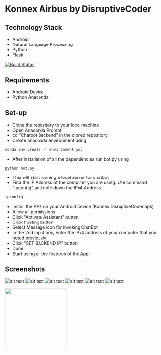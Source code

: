 # Konnex Airbus by DisruptiveCoder

## Technology Stack
- Android
- Natural Language Processing
- Python
- Flask

[![Build Status](https://travis-ci.org/joemccann/dillinger.svg?branch=master)](https://travis-ci.org/joemccann/dillinger)

## Requirements
- Android Device
- Python Anaconda 

## Set-up
- Clone the repository to your local machine
- Open Anaconda Prompt
- cd "Chatbot Backend" in the cloned repository
- Create anaconda environment using
```sh
conda env create -f environment.yml
``` 
- After installation of all the dependencies run bot.py using 
```sh
python bot.py
``` 
- This will start running a local server for chatbot
- Find the IP Address of the computer you are using. Use command "ipconfig" and note down the IPv4 Address
```sh
ipconfig
```
- Install the APK on your Android Device (Konnex DisruptiveCoder.apk)
- Allow all permissions
- Click "Activate Assistant" button
- Click floating button
- Select Message icon for invoking ChatBot
- In the 2nd input box, Enter the IPv4 address of your computer that you noted previously
- Click "SET BACKEND IP" button
- Done!
- Start using all the features of the App!

## Screenshots
![alt text](https://github.com/karthik261099/Airbus-Konnex-DisruptiveCoder/blob/master/Documents/Screenshot/%20%20(1).jpeg)
![alt text](https://github.com/karthik261099/Airbus-Konnex-DisruptiveCoder/blob/master/Documents/Screenshot/%20%20(2).jpeg)
![alt text](https://github.com/karthik261099/Airbus-Konnex-DisruptiveCoder/blob/master/Documents/Screenshot/%20%20(3).jpeg)
![alt text](https://github.com/karthik261099/Airbus-Konnex-DisruptiveCoder/blob/master/Documents/Screenshot/%20%20(4).jpeg)
![alt text](https://github.com/karthik261099/Airbus-Konnex-DisruptiveCoder/blob/master/Documents/Screenshot/%20%20(5).jpeg)
![alt text](https://github.com/karthik261099/Airbus-Konnex-DisruptiveCoder/blob/master/Documents/Screenshot/%20%20(6).jpeg)

<img src="https://github.com/karthik261099/Airbus-Konnex-DisruptiveCoder/blob/master/Documents/Screenshot/%20%20(6)" width="200">
